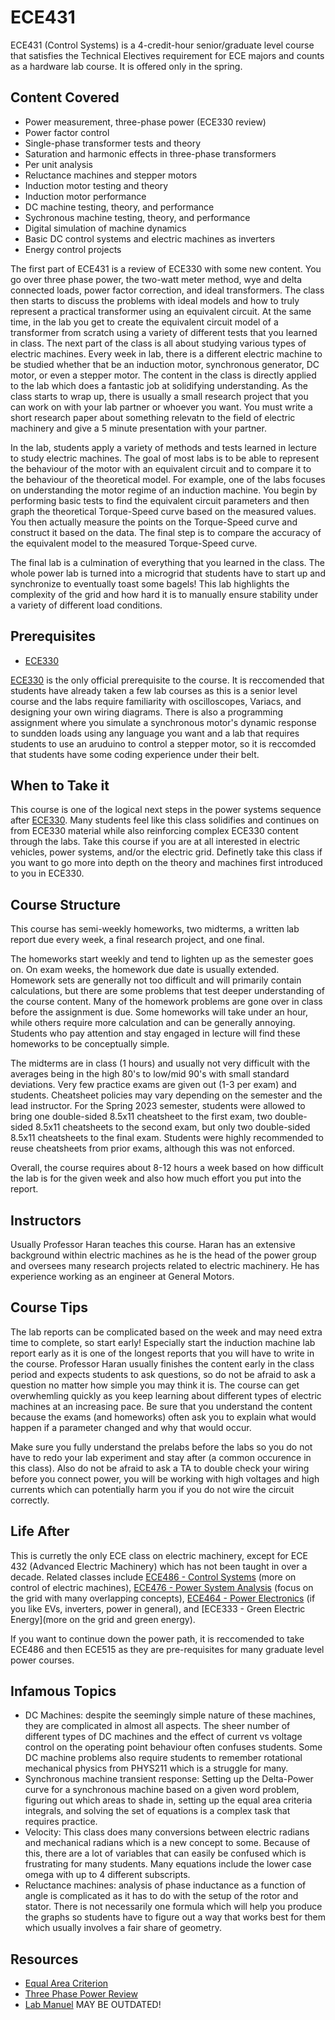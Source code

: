# ECE431

ECE431 (Control Systems) is a 4-credit-hour senior/graduate level course that satisfies the Technical Electives requirement for ECE majors and counts as a hardware lab course. It is offered only in the spring.

## Content Covered

- Power measurement, three-phase power (ECE330 review)
- Power factor control
- Single-phase transformer tests and theory
- Saturation and harmonic effects in three-phase transformers
- Per unit analysis
- Reluctance machines and stepper motors
- Induction motor testing and theory
- Induction motor performance
- DC machine testing, theory, and performance
- Sychronous machine testing, theory, and performance
- Digital simulation of machine dynamics
- Basic DC control systems and electric machines as inverters
- Energy control projects
  

The first part of ECE431 is a review of ECE330 with some new content. You go over three phase power, the two-watt meter method, wye and delta connected loads, power factor correction, and ideal transformers. The class then starts to discuss the problems with ideal models and how to truly represent a practical transformer using an equivalent circuit. At the same time, in the lab you get to create the equivalent circuit model of a transformer from scratch using a variety of different tests that you learned in class. The next part of the class is all about studying various types of electric machines. Every week in lab, there is a different electric machine to be studied whether that be an induction motor, synchronous generator, DC motor, or even a stepper motor. The content in the class is directly applied to the lab which does a fantastic job at solidifying understanding. As the class starts to wrap up, there is usually a small research project that you can work on with your lab partner or whoever you want. You must write a short research paper about something relevatn to the field of electric machinery and give a 5 minute presentation with your partner. 

In the lab, students apply a variety of methods and tests learned in lecture to study electric machines. The goal of most labs is to be able to represent the behaviour of the motor with an equivalent circuit and to compare it to the behaviour of the theoretical model. For example, one of the labs focuses on understanding the motor regime of an induction machine. You begin by performing basic tests to find the equivalent circuit parameters and then graph the theoretical Torque-Speed curve based on the measured values. You then actually measure the points on the Torque-Speed curve and construct it based on the data. The final step is to compare the accuracy of the equivalent model to the measured Torque-Speed curve. 

The final lab is a culmination of everything that you learned in the class. The whole power lab is turned into a microgrid that students have to start up and synchronize to eventually toast some bagels! This lab highlights the complexity of the grid and how hard it is to manually ensure stability under a variety of different load conditions.

## Prerequisites
- [ECE330](ECE330.md)

[ECE330](ECE330.md) is the only official prerequisite to the course. It is reccomended that students have already taken a few lab courses as this is a senior level course and the labs require familiarity with oscilloscopes, Variacs, and designing your own wiring diagrams. There is also a programming assignment where you simulate a synchronous motor's dynamic response to sundden loads using any language you want and a lab that requires students to use an aruduino to control a stepper motor, so it is reccomded that students have some coding experience under their belt. 

## When to Take it

This course is one of the logical next steps in the power systems sequence after [ECE330](ECE330.md). Many students feel like this class solidifies and continues on from ECE330 material while also reinforcing complex ECE330 content through the labs. Take this course if you are at all interested in electric vehicles, power systems, and/or the electric grid. Definetly take this class if you want to go more into depth on the theory and machines first introduced to you in ECE330.

## Course Structure

This course has semi-weekly homeworks, two midterms, a written lab report due every week, a final research project, and one final.

The homeworks start weekly and tend to lighten up as the semester goes on. On exam weeks, the homework due date is usually extended. Homework sets are generally not too difficult and will primarily contain calculations, but there are some problems that test deeper understanding of the course content. Many of the homework problems are gone over in class before the assignment is due. Some homeworks will take under an hour, while others require more calculation and can be generally annoying. Students who pay attention and stay engaged in lecture will find these homeworks to be conceptually simple. 

The midterms are in class (1 hours) and usually not very difficult with the averages being in the high 80's to low/mid 90's with small standard deviations. Very few practice exams are given out (1-3 per exam) and students. Cheatsheet policies may vary depending on the semester and the lead instructor. For the Spring 2023 semester, students were allowed to bring one double-sided 8.5x11 cheatsheet to the first exam, two double-sided 8.5x11 cheatsheets to the second exam, but only two double-sided 8.5x11 cheatsheets to the final exam. Students were highly recommended to reuse cheatsheets from prior exams, although this was not enforced.

Overall, the course requires about 8-12 hours a week based on how difficult the lab is for the given week and also how much effort you put into the report.
## Instructors

Usually Professor Haran teaches this course. Haran has an extensive background within electric machines as he is the head of the power group and oversees many research projects related to electric machinery. He has experience working as an engineer at General Motors. 

## Course Tips

The lab reports can be complicated based on the week and may need extra time to complete, so start early! Especially start the induction machine lab report early as it is one of the longest reports that you will have to write in the course. Professor Haran usually finishes the content early in the class period and expects students to ask questions, so do not be afraid to ask a question no matter how simple you may think it is. 
The course can get overwhemling quickly as you keep learning about different types of electric machines at an increasing pace. Be sure that you understand the content because the exams (and homeworks) often ask you to explain what would happen if a parameter changed and why that would occur. 

Make sure you fully understand the prelabs before the labs so you do not have to redo your lab experiment and stay after (a common occurence in this class). Also do not be afraid to ask a TA to double check your wiring before you connect power, you will be working with high voltages and high currents which can potentially harm you if you do not wire the circuit correctly. 

## Life After

This is curretly the only ECE class on electric machinery, except for ECE 432 (Advanced Electric Machinery) which has not been taught in over a decade. Related classes include [ECE486 - Control Systems](ECE486.md) (more on control of electric machines), [ECE476 - Power System Analysis](ECE476.md) (focus on the grid with many overlapping concepts), [ECE464 - Power Electronics](ECE464.md) (if you like EVs, inverters, power in general), and [ECE333 - Green Electric Energy](more on the grid and green energy).

If you want to continue down the power path, it is reccomended to take ECE486 and then ECE515 as they are pre-requisites for many graduate level power courses. 

## Infamous Topics

- DC Machines: despite the seemingly simple nature of these machines, they are complicated in almost all aspects. The sheer number of different types of DC machines and the effect of current vs voltage control on the operating point behaviour often confuses students. Some DC machine problems also require students to remember rotational mechanical physics from PHYS211 which is a struggle for many. 
- Synchronous machine transient response: Setting up the Delta-Power curve for a synchronous machine based on a given word problem, figuring out which areas to shade in, setting up the equal area criteria integrals, and solving the set of equations is a complex task that requires practice.
- Velocity: This class does many conversions between electric radians and mechanical radians which is a new concept to some. Because of this, there are a lot of variables that can easily be confused which is frustrating for many students. Many equations include the lower case omega with up to 4 different subscripts.
- Reluctance machines: analysis of phase inductance as a function of angle is complicated as it has to do with the setup of the rotor and stator. There is not necessarily one formula which will help you produce the graphs so students have to figure out a way that works best for them which usually involves a fair share of geometry. 

## Resources

- [Equal Area Criterion](https://www.electrical4u.com/equal-area-criterion/)
- [Three Phase Power Review](https://www.youtube.com/watch?v=4oRT7PoXSS0)
- [Lab Manuel](https://ceme.ece.illinois.edu/files/2020/08/ECE431_2020Manual.pdf) MAY BE OUTDATED!
